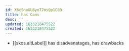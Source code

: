 ```yaml
---
id: X6cSnaGU8yoT7msQp1C89
title: has Cons
desc: ''
updated: 1633218475522
created: 1633218475522
---
```


- [[skos.altLabel]] has disadvanatages, has drawbacks


